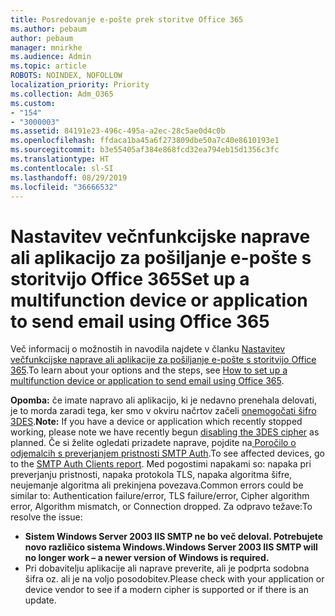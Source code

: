 ```yaml
---
title: Posredovanje e-pošte prek storitve Office 365
ms.author: pebaum
author: pebaum
manager: mnirkhe
ms.audience: Admin
ms.topic: article
ROBOTS: NOINDEX, NOFOLLOW
localization_priority: Priority
ms.collection: Adm_O365
ms.custom:
- "154"
- "3000003"
ms.assetid: 84191e23-496c-495a-a2ec-28c5ae0d4c0b
ms.openlocfilehash: ffdaca1ba45a6f273809dbe50a7c40e8610193e1
ms.sourcegitcommit: b3e55405af384e868fcd32ea794eb15d1356c3fc
ms.translationtype: HT
ms.contentlocale: sl-SI
ms.lasthandoff: 08/29/2019
ms.locfileid: "36666532"
---
```

# <a name="set-up-a-multifunction-device-or-application-to-send-email-using-office-365"></a><span data-ttu-id="5510a-102">Nastavitev večnfunkcijske naprave ali aplikacijo za pošiljanje e-pošte s storitvijo Office 365</span><span class="sxs-lookup"><span data-stu-id="5510a-102">Set up a multifunction device or application to send email using Office 365</span></span>

<span data-ttu-id="5510a-103">Več informacij o možnostih in navodila najdete v članku [Nastavitev večfunkcijske naprave ali aplikacije za pošiljanje e-pošte s storitvijo Office 365](https://support.office.com/article/69f58e99-c550-4274-ad18-c805d654b4c4).</span><span class="sxs-lookup"><span data-stu-id="5510a-103">To learn about your options and the steps, see [How to set up a multifunction device or application to send email using Office 365](https://support.office.com/article/69f58e99-c550-4274-ad18-c805d654b4c4).</span></span>
  
<span data-ttu-id="5510a-104">**Opomba:** če imate napravo ali aplikacijo, ki je nedavno prenehala delovati, je to morda zaradi tega, ker smo v okviru načrtov začeli [onemogočati šifro 3DES](https://docs.microsoft.com/office365/securitycompliance/technical-reference-details-about-encryption).</span><span class="sxs-lookup"><span data-stu-id="5510a-104">**Note:** If you have a device or application which recently stopped working, please note we have recently begun [disabling the 3DES cipher](https://docs.microsoft.com/office365/securitycompliance/technical-reference-details-about-encryption) as planned.</span></span> <span data-ttu-id="5510a-105">Če si želite ogledati prizadete naprave, pojdite na[ Poročilo o odjemalcih s preverjanjem pristnosti SMTP Auth](https://protection.office.com/mailflow/dashboard).</span><span class="sxs-lookup"><span data-stu-id="5510a-105">To see affected devices, go to the [SMTP Auth Clients report](https://protection.office.com/mailflow/dashboard).</span></span> <span data-ttu-id="5510a-106">Med pogostimi napakami so: napaka pri preverjanju pristnosti, napaka protokola TLS, napaka algoritma šifre, neujemanje algoritma ali prekinjena povezava.</span><span class="sxs-lookup"><span data-stu-id="5510a-106">Common errors could be similar to: Authentication failure/error, TLS failure/error, Cipher algorithm error, Algorithm mismatch, or Connection dropped.</span></span> <span data-ttu-id="5510a-107">Za odpravo težave:</span><span class="sxs-lookup"><span data-stu-id="5510a-107">To resolve the issue:</span></span>
 - <span data-ttu-id="5510a-108">**Sistem Windows Server 2003 IIS SMTP ne bo več deloval. Potrebujete novo različico sistema Windows.**</span><span class="sxs-lookup"><span data-stu-id="5510a-108">**Windows Server 2003 IIS SMTP will no longer work – a newer version of Windows is required.**</span></span>  
 - <span data-ttu-id="5510a-109">Pri dobavitelju aplikacije ali naprave preverite, ali je podprta sodobna šifra oz. ali je na voljo posodobitev.</span><span class="sxs-lookup"><span data-stu-id="5510a-109">Please check with your application or device vendor to see if a modern cipher is supported or if there is an update.</span></span>
